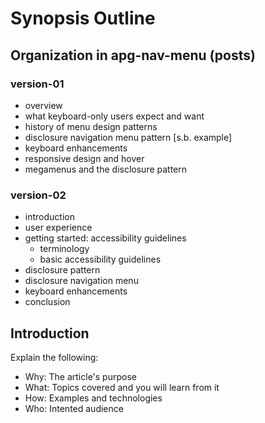 # Synopsis Outline

## Organization in apg-nav-menu (posts)

### version-01
* overview
* what keyboard-only users expect and want
* history of menu design patterns
* disclosure navigation menu pattern [s.b. example]
* keyboard enhancements
* responsive design and hover
* megamenus and the disclosure pattern

### version-02
* introduction
* user experience
* getting started: accessibility guidelines
  * terminology
  * basic accessibility guidelines
* disclosure pattern
* disclosure navigation menu
* keyboard enhancements
* conclusion

## Introduction

Explain the following:
* Why: The article's purpose
* What: Topics covered and you will learn from it
* How: Examples and technologies
* Who: Intented audience
